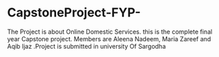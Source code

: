 # CapstoneProject-FYP-
The Project is about Online Domestic Services. this is the complete final year  Capstone project. Members are Aleena Nadeem, Maria Zareef and Aqib Ijaz .Project is submitted in university Of Sargodha
